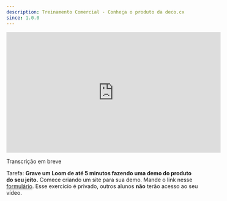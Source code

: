 ```yaml
---
description: Treinamento Comercial - Conheça o produto da deco.cx
since: 1.0.0
---
```


<iframe width="560" height="315" src="https://www.youtube.com/embed/3nrHH472xcw?si=LXy5ktMsYIYSAjZe" title="YouTube video player" frameborder="0" allow="accelerometer; autoplay; clipboard-write; encrypted-media; gyroscope; picture-in-picture; web-share" allowfullscreen></iframe>

Transcrição em breve

Tarefa: **Grave um Loom de até 5 minutos fazendo uma demo do produto do seu
jeito.** Comece criando um site para sua demo. Mande o link nesse
[formulário](https://forms.gle/WksPs5Lxp6tSWcRZ6). Esse exercício é privado,
outros alunos **não** terão acesso ao seu vídeo.
